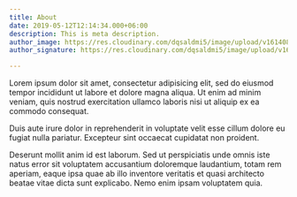```yaml
---
title: About
date: 2019-05-12T12:14:34.000+06:00
description: This is meta description.
author_image: https://res.cloudinary.com/dqsaldmi5/image/upload/v1614088948/jsma_fequ3u.png
author_signature: https://res.cloudinary.com/dqsaldmi5/image/upload/v1614092415/signature_waldherr_ejdzis.jpg

---
```

Lorem ipsum dolor sit amet, consectetur adipisicing elit, sed do eiusmod tempor incididunt ut labore et dolore magna aliqua. Ut enim ad minim veniam, quis nostrud exercitation ullamco laboris nisi ut aliquip ex ea commodo consequat.

Duis aute irure dolor in reprehenderit in voluptate velit esse cillum dolore eu fugiat nulla pariatur. Excepteur sint occaecat cupidatat non proident.

Deserunt mollit anim id est laborum. Sed ut perspiciatis unde omnis iste natus error sit voluptatem accusantium doloremque laudantium, totam rem aperiam, eaque ipsa quae ab illo inventore veritatis et quasi architecto beatae vitae dicta sunt explicabo. Nemo enim ipsam voluptatem quia.